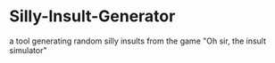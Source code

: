# Silly-Insult-Generator
a tool generating random silly insults from the game "Oh sir, the insult simulator"
